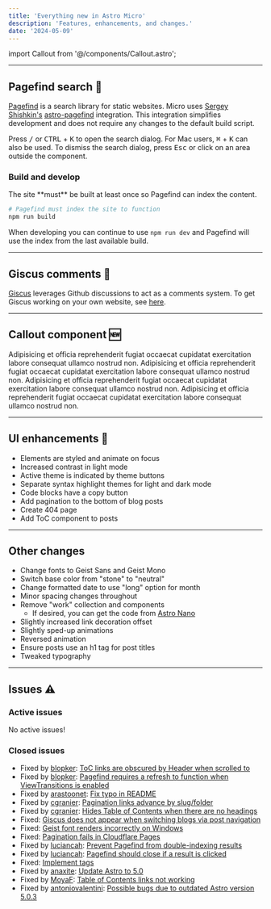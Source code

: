 ```yaml
---
title: 'Everything new in Astro Micro'
description: 'Features, enhancements, and changes.'
date: '2024-05-09'
---
```


import Callout from '@/components/Callout.astro';

---

## Pagefind search 🔎

[Pagefind](https://pagefind.app) is a search library for static websites. Micro uses [Sergey Shishkin's](https://github.com/shishkin) [astro-pagefind](https://github.com/shishkin/astro-pagefind) integration. This integration simplifies development and does not require any changes to the default build script.

Press <kbd>/</kbd> or <kbd>CTRL</kbd> + <kbd>K</kbd> to open the search dialog. For Mac users, <kbd>⌘</kbd> + <kbd>K</kbd> can also be used. To dismiss the search dialog, press <kbd>Esc</kbd> or click on an area outside the component.

### Build and develop

<Callout type='error'>
  The site **must** be built at least once so Pagefind can index the content.
</Callout>

```bash
# Pagefind must index the site to function
npm run build
```

When developing you can continue to use `npm run dev` and Pagefind will use the index from the last available build.

---

## Giscus comments 💬

[Giscus](https://giscus.app) leverages Github discussions to act as a comments system. To get Giscus working on your own website, see [here](/blog/01-getting-started#deploy-the-site).

---

## Callout component 🆕

<Callout>
  Adipisicing et officia reprehenderit fugiat occaecat cupidatat exercitation
  labore consequat ullamco nostrud non.
</Callout>

<Callout type='info'>
  Adipisicing et officia reprehenderit fugiat occaecat cupidatat exercitation
  labore consequat ullamco nostrud non.
</Callout>

<Callout type='warning'>
  Adipisicing et officia reprehenderit fugiat occaecat cupidatat exercitation
  labore consequat ullamco nostrud non.
</Callout>

<Callout type='error'>
  Adipisicing et officia reprehenderit fugiat occaecat cupidatat exercitation
  labore consequat ullamco nostrud non.
</Callout>

---

## UI enhancements 🎨

- Elements are styled and animate on focus
- Increased contrast in light mode
- Active theme is indicated by theme buttons
- Separate syntax highlight themes for light and dark mode
- Code blocks have a copy button
- Add pagination to the bottom of blog posts
- Create 404 page
- Add ToC component to posts

---

## Other changes

- Change fonts to Geist Sans and Geist Mono
- Switch base color from "stone" to "neutral"
- Change formatted date to use "long" option for month
- Minor spacing changes throughout
- Remove "work" collection and components
  - If desired, you can get the code from [Astro Nano](https://github.com/markhorn-dev/astro-nano)
- Slightly increased link decoration offset
- Slightly sped-up animations
- Reversed animation
- Ensure posts use an h1 tag for post titles
- Tweaked typography

---

## Issues ⚠️

### Active issues

No active issues!

### Closed issues

- Fixed by [blopker](https://github.com/blopker): [ToC links are obscured by Header when scrolled to](https://github.com/trevortylerlee/astro-micro/issues/4)
- Fixed by [blopker](https://github.com/blopker): [Pagefind requires a refresh to function when ViewTransitions is enabled](https://github.com/trevortylerlee/astro-micro/issues/7)
- Fixed by [arastoonet](https://github.com/arastoonet): [Fix typo in README](https://github.com/trevortylerlee/astro-micro/pull/19)
- Fixed by [cgranier](https://github.com/cgranier): [Pagination links advance by slug/folder](https://github.com/trevortylerlee/astro-micro/issues/26)
- Fixed by [cgranier](https://github.com/cgranier): [Hides Table of Contents when there are no headings](https://github.com/trevortylerlee/astro-micro/pull/30)
- Fixed: [Giscus does not appear when switching blogs via post navigation](https://github.com/trevortylerlee/astro-micro/issues/32)
- Fixed: [Geist font renders incorrectly on Windows](https://github.com/trevortylerlee/astro-micro/issues/33)
- Fixed: [Pagination fails in Cloudflare Pages](https://github.com/trevortylerlee/astro-micro/issues/39)
- Fixed by [luciancah](https://github.com/luciancah): [Prevent Pagefind from double-indexing results](https://github.com/trevortylerlee/astro-micro/issues/40)
- Fixed by [luciancah](https://github.com/luciancah): [Pagefind should close if a result is clicked](https://github.com/trevortylerlee/astro-micro/issues/43)
- Fixed: [Implement tags](https://github.com/trevortylerlee/astro-micro/issues/70)
- Fixed by [anaxite](https://github.com/anaxite): [Update Astro to 5.0](https://github.com/trevortylerlee/astro-micro/issues/73)
- Fixed by [MoyaF](https://github.com/MoyaF): [Table of Contents links not working](https://github.com/trevortylerlee/astro-micro/issues/75)
- Fixed by [antoniovalentini](https://github.com/antoniovalentini): [Possible bugs due to outdated Astro version 5.0.3](https://github.com/trevortylerlee/astro-micro/issues/78)